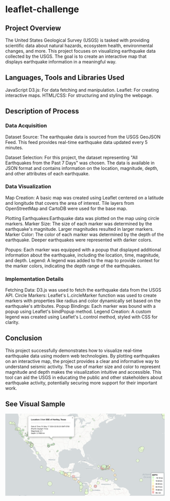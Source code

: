 # leaflet-challenge

## Project Overview
The United States Geological Survey (USGS) is tasked with providing scientific data about natural hazards, ecosystem health, environmental changes, and more. This project focuses on visualizing earthquake data collected by the USGS. The goal is to create an interactive map that displays earthquake information in a meaningful way.

## Languages, Tools and Libraries Used
JavaScript
D3.js: For data fetching and manipulation.
Leaflet: For creating interactive maps.
HTML/CSS: For structuring and styling the webpage.

## Description of Process
### Data Acquisition
Dataset Source: The earthquake data is sourced from the USGS GeoJSON Feed. This feed provides real-time earthquake data updated every 5 minutes.

Dataset Selection: For this project, the dataset representing "All Earthquakes from the Past 7 Days" was chosen. The data is available in JSON format and contains information on the location, magnitude, depth, and other attributes of each earthquake.

### Data Visualization
Map Creation: A basic map was created using Leaflet centered on a latitude and longitude that covers the area of interest.
Tile layers from OpenStreetMap and CartoDB were used for the base map.

Plotting Earthquakes:Earthquake data was plotted on the map using circle markers.
Marker Size: The size of each marker was determined by the earthquake's magnitude. Larger magnitudes resulted in larger markers.
Marker Color: The color of each marker was determined by the depth of the earthquake. Deeper earthquakes were represented with darker colors.

Popups: Each marker was equipped with a popup that displayed additional information about the earthquake, including the location, time, magnitude, and depth.
Legend: A legend was added to the map to provide context for the marker colors, indicating the depth range of the earthquakes.

### Implementation Details
Fetching Data: D3.js was used to fetch the earthquake data from the USGS API.
Circle Markers: Leaflet's L.circleMarker function was used to create markers with properties like radius and color dynamically set based on the earthquake's attributes.
Popup Bindings: Each marker was bound with a popup using Leaflet's bindPopup method.
Legend Creation: A custom legend was created using Leaflet's L.control method, styled with CSS for clarity.

## Conclusion
This project successfully demonstrates how to visualize real-time earthquake data using modern web technologies. By plotting earthquakes on an interactive map, the project provides a clear and informative way to understand seismic activity. The use of marker size and color to represent magnitude and depth makes the visualization intuitive and accessible. This tool can aid the USGS in educating the public and other stakeholders about earthquake activity, potentially securing more support for their important work.

## See Visual Sample
![Figure 1: Screen shot of map.](https://github.com/deleyeem/leaflet-challenge/blob/main/images/Visualization_Sample.png)
